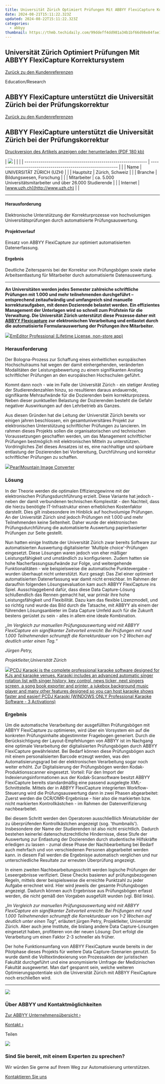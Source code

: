 ```yaml
---
title: Universität Zürich Optimiert Prüfungen Mit ABBYY FlexiCapture Korrektursystem
date: 2024-08-21T15:11:22.323Z
updated: 2024-08-22T15:11:22.323Z
categories:
  - abbyy
thumbnail: https://thmb.techidaily.com/99ddeff4dd981a34b1bf66d98e84fae1038add51e63fa5e698f7136621990952.jpg
---
```


## Universität Zürich Optimiert Prüfungen Mit ABBYY FlexiCapture Korrektursystem

[Zurück zu den Kundenreferenzen](https://tools.techidaily.com/abbyy/products/)

Education/Research

## ABBYY FlexiCapture unterstützt die Universität Zürich bei der Prüfungskorrektur

[Zurück zu den Kundenreferenzen](https://tools.techidaily.com/abbyy/products/)

## ABBYY FlexiCapture unterstützt die Universität Zürich bei der Prüfungskorrektur

[Druckversion des Artikels anzeigen oder herunterladen (PDF 180 kb)](https://static2.abbyy.com/abbyycommedia/5694/abbyy-case-study%5Funiversitaet%5Fzuerich%5Ffc.pdf) 

| ![](https://static1.abbyy.com/abbyycommedia/6046/uzh_logo.jpg) |                                                               |  |
| -------------------------------------------------------------- | ------------------------------------------------------------- |  |
| Name                                                           | UNIVERSITÄT ZÜRICH (UZH)                                      |  |
| Hauptsitz                                                      | Zürich, Schweiz                                               |  |
| Branche                                                        | Bildungswesen, Forschung                                      |  |
| Mitarbeiter                                                    | ca. 5.000 Universitätsmitarbeiter und über 26.000 Studierende |  |
| Internet                                                       | [www.uzh.ch](http://www.uzh.ch)                              |  |

---

#### Herausforderung

Elektronische Unterstützung der Korrekturprozesse von hochvolumigen Universitätsprüfungen durch automatisierte Prüfungsauswertung.

#### Projektverlauf

Einsatz von ABBYY FlexiCapture zur optimiert automatisierten Datenerfassung.

#### Ergebnis

Deutliche Zeitersparnis bei der Korrektur von Prüfungsbögen sowie starke Arbeitsentlastung für Mitarbeiter durch automatisierte Datenauswertung.

---

**An Universitäten werden jedes Semester zahlreiche schriftliche Prüfungen mit 1.000 und mehr teilnehmenden durchgeführt – entsprechend zeitaufwändig und umfangreich sind manuelle korrekturaufgaben, mit denen Dozierende belastet werden. Ein effizientes Management der Unterlagen wird so schnell zum Prüfstein für die Verwaltung. Die Universität Zürich unterstützt diese Prozesse daher mit [ABBYY Flexicapture](https://tools.techidaily.com/abbyy/products/) zur elektronischen Verarbeitung und entlastet durch die automatisierte Formularauswertung der Prüfungen ihre Mitarbeiter.**

<!-- affiliate ads begin -->
<a href="https://shop.emeditor.com/order/checkout.php?PRODS=4631722&QTY=1&AFFILIATE=108875&CART=1"><img src="https://www.emeditor.com/wp-content/uploads/2023/05/frontpage2-2048x588.webp" border="0">EmEditor Professional (Lifetime License, non-store app)</a>
<!-- affiliate ads end -->
### Herausforderung

Der Bologna-Prozess zur Schaffung eines einheitlichen europäischen Hochschulraums hat wegen der damit einhergehenden, veränderten Modalitäten der Leistungsbewertung zu einem signifikanten Anstieg schriftlicher Prüfungen an den europäischen Hochschulen geführt.

Kommt dann noch - wie im Falle der Universität Zürich - ein stetiger Anstieg der Studierendenzahlen hinzu, so resultieren daraus andauernde, signifikante Mehraufwände für die Dozierenden beim korrekturprozess. Neben dieser punktuellen Belastung der Dozierenden besteht die Gefahr negativer Auswirkungen auf den Lehrbetrieb als Ganzes.

Aus diesen Gründen hat die Leitung der Universität Zürich bereits vor einigen jahren beschlossen, ein gesamtuniversitäres Projekt zur elektronischen Unterstützung schriftlicher Prüfungen zu lancieren. Im rahmen dieses Projekts sollen die organisatorischen und technischen Voraussetzungen geschaffen werden, um das Management schriftlicher Prüfungen bestmöglich mit elektronischen Mitteln zu unterstützen. Vordringliches Ziel dieses Ansatzes ist es, eine nachhaltige und spürbare entlastung der Dozierenden bei Vorbereitung, Durchführung und korrektur schriftlicher Prüfungen zu schaffen.

<!-- affiliate ads begin -->
<a href="https://secure.2checkout.com/order/checkout.php?PRODS=4550420&QTY=1&AFFILIATE=108875&CART=1"><img src="https://www.pearlmountainsoft.com/n_img/product/pic/f_02.jpg" border="0">PearlMountain Image Converter</a>
<!-- affiliate ads end -->
### Lösung

In der Theorie werden die optimalen Effizienzgewinne mit der elektronischen Prüfungsdurchführung erzielt. Diese Variante hat jedoch - neben der damit verbundenen technischen Komplexität - den Nachteil, dass die hierzu benötigte IT-Infrastruktur einen erheblichen Kostenfaktor darstellt. Dies gilt insbesondere im Hinblick auf hochvolumige Prüfungen. An der Universität Zürich sind jedoch Prüfungen mit 1.000 und mehr Teilnehmenden keine Seltenheit. Daher wurde der elektronischen Prüfungsdurchführung die automatisierte Auswertung papierbasierter Prüfungen zur Seite gestellt.

Nun hatten einige Institute der Universität Zürich zwar bereits Software zur automatisierten Auswertung digitalisierter 'Multiple choice'-Prüfungen eingesetzt. Diese Lösungen waren jedoch von eher mäßiger Leistungsfähigkeit und umständlich zu konfigurieren. Zudem hatten sie hohe Nacherfassungsaufwände zur Folge, und weitergehende Funktionalitäten - wie beispielsweise die automatische Punktevergabe - wurden überhaupt nicht unterstützt. Kurz gesagt: Das Ziel einer optimiert automatisierten Datenerfassung war damit nicht erreichbar. Im Rahmen der daraufhin folgenden Lösungsevaluation kam auch ABBYY FlexiCapture ins Spiel. Ausschlaggebend dafür, dass diese Data Capture-Lösung schlußendlich das Rennen gemacht hat, war primär ihre hohe Leistungsfähigkeit und Flexibilität. Dazu kam das flexible Lizenzmodell, und so richtig rund wurde das Bild durch die Tatsache, mit ABBYY als einem der führenden Lösungsanbieter im Data Capture Umfeld auch für die Zukunft bestens gerüstet zu sein - alles in allem eine ideale Kombination.

  
_„Im Vergleich zur manuellen Prüfungsauswertung wird mit ABBYY FlexiCapture ein signifikanter Zeitvorteil erreicht: Bei Prüfungen mit rund 1.000 Teilnehmenden schrumpft die Korrekturdauer von 1-2 Wochen auf deutlich unter einen Tag.“_ 

_Jürgen Petry,_

 _Projektleiter,Universität Zürich_ 

<!-- affiliate ads begin -->
<a href="https://shop.pcdj.com/order/checkout.php?PRODS=4698832&QTY=1&AFFILIATE=108875&CART=1"> <img src="https://secure.avangate.com/images/merchant/47f4b6321e9fd8e8f7326a6adc1a7c1e/products/karaoki-new-searchresultspane.jpg" border="0">PCDJ Karaoki is the complete professional karaoke software designed for KJs and karaoke venues. Karaoki includes an advanced automatic singer rotation list with singer history, key control, news ticker, next singers screen, a song book exporter and printer, a jukebox background music player and many other features designed so you can host karaoke shows faster and easier! 
 PCDJ Karaoki (WINDOWS ONLY Professional Karaoke Software - 3 Activations)</a>
<!-- affiliate ads end -->
### Ergebnis

Um die automatische Verarbeitung der ausgefüllten Prüfungsbögen mit ABBYY FlexiCapture zu optimieren, wird über ein Vorsystem ein auf die konkreten Prüfungsinhalte abgestimmter Fragebogen generiert. Durch die Berücksichtigung der Layout-Empfehlungen von ABBYY ist im Nachgang eine optimale Verarbeitung der digitalisierten Prüfungsbögen durch ABBYY FlexiCapture gewährleistet. Bei Bedarf können diese Prüfungsbögen auch mit einem personalisierten Barcode erzeugt werden, was den Automatisierungsgrad bei der elektronischen Verarbeitung sogar noch weiter erhöht. Zur Digitalisierung der Prüfungsbögen werden Kodak-Produktionsscanner eingesetzt. Vorteil: Für den Import der Indexierungsinformationen aus der Kodak-Scansoftware besitzt ABBYY FlexiCapture bereits standardmäßig eine passend ausgelegte XML-Schnittstelle. Mittels der in ABBYY FlexiCapture integrierten Workflow-Steuerung wird die Prüfungsauswertung dann in zwei Phasen abgearbeitet: Zuerst werden die OCR/OMR-Ergebnisse - hier also die markierten bzw. nicht markierten Kontrollkästchen - im Rahmen der Datenverifizierung nachbearbeitet.

Bei diesem Schritt werden den Operatoren ausschließlich Miniaturbilder der zu überprüfenden Kontrollkästchen angezeigt (sog. 'thumbnails'). Insbesondere der Name der Studierenden ist also nicht ersichtlich. Dadurch bestehen keinerlei datenschutzrechtliche Hindernisse, diese Stufe der Auswertung zur Entlastung der Dozierenden durch studentische Hilfskräfte erledigen zu lassen - zumal diese Phase der Nachbearbeitung bei Bedarf auch mehrfach und von verschiedenen Personen abgearbeitet werden kann. in diesem Fall werden die Ergebnisse automatisch verglichen und nur unterschiedliche Resultate zur erneuten Überprüfung angezeigt.

In einem zweiten Nachbearbeitungsschritt werden logische Prüfungen der Leseergebnisse verifiziert. Diese Checks basieren auf prüfungsbezogenen Regeln, mittels derer beispielsweise die erreichte Punktzahl zu jeder Aufgabe errechnet wird. Hier wird jeweils der gesamte Prüfungsbogen angezeigt. Dadurch können auch Ergebnisse aus Prüfungsbögen erfasst werden, die nicht gemäß den Vorgaben ausgefüllt wurden (vgl. Bild links).

„_Im Vergleich zur manuellen Prüfungsauswertung wird mit ABBYY FlexiCapture ein signifikanter Zeitvorteil erreicht: Bei Prüfungen mit rund 1.000 Teilnehmenden schrumpft die Korrekturdauer von 1-2 Wochen auf deutlich unter einen Tag_“, erläutert jürgen Petry, Projektleiter, Universität Zürich. Aber auch jene Institute, die bislang andere Data Capture-Lösungen eingesetzt haben, profitieren von der neuen Lösung: Dort erfolgt die Verarbeitung um einen Faktor 2-3 schneller als früher.

Der hohe Funktionsumfang von ABBYY FlexiCapture wurde bereits in der Pilotphase dieses Projekts für weitere Data Capture-Szenarien genutzt. So wurde damit die Volltextindexierung von Prozessakten der juristischen Fakultät durchgeführt und eine anonymisierte Umfrage der Medizinischen Fakultät ausgewertet. Man darf gespannt sein, welche weiteren Optimierungspotentiale sich die Universität Zürich mit ABBYY FlexiCapture noch erschließen wird. 

---

<!-- affiliate ads begin -->
<a href="https://store.massmailsoftware.com/order/checkout.php?PRODS=1095219&QTY=1&AFFILIATE=108875&CART=1"><img src="https://secure.avangate.com/images/merchant/dc87c13749315c7217cdc4ac692e704c/banera_for_partners-20_%281%29.jpg" border="0"></a>
<!-- affiliate ads end -->
### Über ABBYY und Kontaktmöglichkeiten

[Zur ABBYY Unternehmensübersicht ›](https://tools.techidaily.com/abbyy/products/)

[Kontakt ›](https://tools.techidaily.com/abbyy/products/)

Teilen 

<!-- affiliate ads begin -->
<a href="https://estore.winxdvd.com/order/checkout.php?PRODS=4081991&QTY=1&AFFILIATE=108875&CART=1"><img src="https://www.winxdvd.com/affiliate/new-banner/wt-500x500.jpg" border="0"></a>
<!-- affiliate ads end -->
### Sind Sie bereit, mit einem Experten zu sprechen?

Wir würden Sie gerne auf Ihrem Weg zur Automatisierung unterstützen.

[Kontaktieren Sie uns](https://tools.techidaily.com/abbyy/products/)

<ins class="adsbygoogle"
     style="display:block"
     data-ad-format="autorelaxed"
     data-ad-client="ca-pub-7571918770474297"
     data-ad-slot="1223367746"></ins>



<ins class="adsbygoogle"
     style="display:block"
     data-ad-client="ca-pub-7571918770474297"
     data-ad-slot="8358498916"
     data-ad-format="auto"
     data-full-width-responsive="true"></ins>
